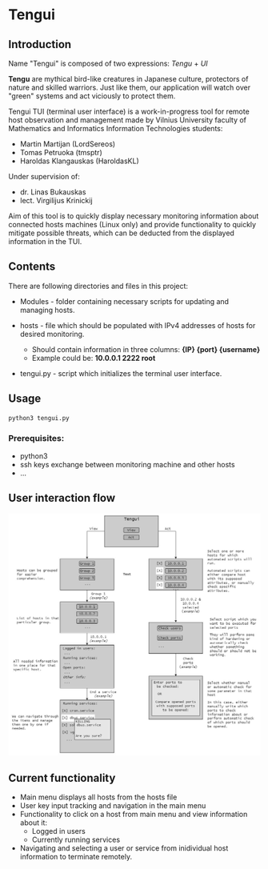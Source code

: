 # Tengui

## Introduction

Name "Tengui" is composed of two expressions: *Tengu* + *UI* 

**Tengu** are mythical bird-like creatures in Japanese culture, protectors of nature and skilled warriors. Just like them, our application will watch over "green" systems and act viciously to protect them.

Tengui TUI (terminal user interface) is a work-in-progress tool for remote host observation and management made by Vilnius University faculty of Mathematics and Informatics Information Technologies students:

- Martin Martijan (LordSereos)
- Tomas Petruoka (tmsptr)
- Haroldas Klangauskas (HaroldasKL)

Under supervision of:

- dr. Linas Bukauskas
- lect. Virgilijus Krinickij

Aim of this tool is to quickly display necessary monitoring information about connected hosts machines (Linux only) and provide functionality to quickly mitigate possible threats, which can be deducted from the displayed information in the TUI.

## Contents
There are following directories and files in this project:

- Modules - folder containing necessary scripts for updating and managing hosts.
- hosts - file which should be populated with IPv4 addresses of hosts for desired monitoring.

  	- Should contain information in three columns:
  	  **{IP} {port} {username}**
  	- Example could be: **10.0.0.1 2222 root**

- tengui.py - script which initializes the terminal user interface.

## Usage
```bash
python3 tengui.py
```
### Prerequisites:
- python3
- ssh keys exchange between monitoring machine and other hosts
- ...

## User interaction flow
![Alt Text](utils/Flowchart.jpg)

## Current functionality

- Main menu displays all hosts from the hosts file
- User key input tracking and navigation in the main menu
- Functionality to click on a host from main menu and view information about it:
  - Logged in users
  - Currently running services
- Navigating and selecting a user or service from inidividual host information to terminate remotely.


